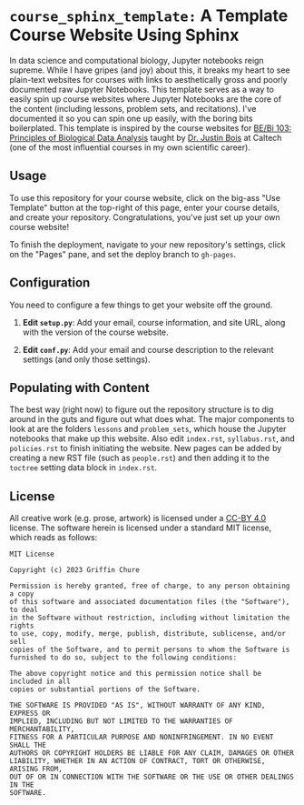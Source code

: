 # `course_sphinx_template:` A Template Course Website Using Sphinx

In data science and computational biology, Jupyter notebooks reign supreme. While
I have gripes (and joy) about this, it breaks my heart to see plain-text websites 
for courses with links to aesthetically gross and poorly documented raw Jupyter Notebooks.
This template serves as a way to easily spin up course websites where Jupyter 
Notebooks are the core of the content (including lessons, problem sets, and
recitations). I've documented it so you can spin one up easily, with the boring 
bits boilerplated. This template is inspired by the course websites for [BE/Bi 103: Principles of Biological Data Analysis](https://bebi103.caltech.edu)
taught by [Dr. Justin Bois](https://bois.caltech.edu) at Caltech (one of the most 
influential courses in my own scientific career).

## Usage

To use this repository for your course website, click on the big-ass "Use Template"
button at the top-right of this page, enter your course details, and create your 
repository. Congratulations, you've just set up your own course website!


To finish the deployment, navigate to your new repository's settings, click on the "Pages" 
pane, and set the deploy branch to `gh-pages`.

## Configuration
You need to configure a few things to get your website off the ground. 

1. **Edit `setup.py`**: Add your email, course information, and site URL, along with the 
version of the course website. 

2. **Edit `conf.py`**: Add your email and course description to the relevant settings (and only those settings). 


## Populating with Content

The best way (right now) to figure out the repository structure is to dig around 
in the guts and figure out what does what. The major components to look at are 
the folders `lessons` and  `problem_sets`, which house the Jupyter notebooks 
that make up this website. Also edit `index.rst`, `syllabus.rst`, and `policies.rst`
to finish initiating the website. New pages can be added by creating a new RST file 
(such as `people.rst`) and then adding it to the `toctree` setting data block in `index.rst`.

## License
All creative work (e.g. prose, artwork) is licensed under a [CC-BY 4.0](https://creativecommons.org/licenses/by/4.0/) license.
The software herein is licensed under a standard MIT license, which reads as
follows:

```
MIT License

Copyright (c) 2023 Griffin Chure 

Permission is hereby granted, free of charge, to any person obtaining a copy
of this software and associated documentation files (the "Software"), to deal
in the Software without restriction, including without limitation the rights
to use, copy, modify, merge, publish, distribute, sublicense, and/or sell
copies of the Software, and to permit persons to whom the Software is
furnished to do so, subject to the following conditions:

The above copyright notice and this permission notice shall be included in all
copies or substantial portions of the Software.

THE SOFTWARE IS PROVIDED "AS IS", WITHOUT WARRANTY OF ANY KIND, EXPRESS OR
IMPLIED, INCLUDING BUT NOT LIMITED TO THE WARRANTIES OF MERCHANTABILITY,
FITNESS FOR A PARTICULAR PURPOSE AND NONINFRINGEMENT. IN NO EVENT SHALL THE
AUTHORS OR COPYRIGHT HOLDERS BE LIABLE FOR ANY CLAIM, DAMAGES OR OTHER
LIABILITY, WHETHER IN AN ACTION OF CONTRACT, TORT OR OTHERWISE, ARISING FROM,
OUT OF OR IN CONNECTION WITH THE SOFTWARE OR THE USE OR OTHER DEALINGS IN THE
SOFTWARE.
```
